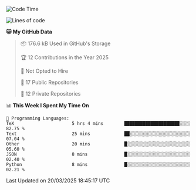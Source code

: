 <!--START_SECTION:waka-->
![Code Time](http://img.shields.io/badge/Code%20Time-1%2C083%20hrs%2015%20mins-blue)

![Lines of code](https://img.shields.io/badge/From%20Hello%20World%20I%27ve%20Written-222.6%20thousand%20lines%20of%20code-blue)

**🐱 My GitHub Data** 

> 📦 176.6 kB Used in GitHub's Storage 
 > 
> 🏆 12 Contributions in the Year 2025
 > 
> 🚫 Not Opted to Hire
 > 
> 📜 17 Public Repositories 
 > 
> 🔑 12 Private Repositories 
 > 
📊 **This Week I Spent My Time On** 

```text
💬 Programming Languages: 
TeX                      5 hrs 4 mins        █████████████████████░░░░   82.75 % 
Text                     25 mins             ██░░░░░░░░░░░░░░░░░░░░░░░   07.04 % 
Other                    20 mins             █░░░░░░░░░░░░░░░░░░░░░░░░   05.60 % 
JSON                     8 mins              █░░░░░░░░░░░░░░░░░░░░░░░░   02.40 % 
Python                   8 mins              █░░░░░░░░░░░░░░░░░░░░░░░░   02.21 % 
```


 Last Updated on 20/03/2025 18:45:17 UTC
<!--END_SECTION:waka-->
